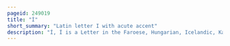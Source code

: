 ```yaml
---
pageid: 249019
title: "Í"
short_summary: "Latin letter I with acute accent"
description: "Í, Í is a Letter in the Faroese, Hungarian, Icelandic, Karakalpak, Czech, and Slovak Languages, where it often indicates a long /I/ Vowel. This Form also appears as a Variant of the Letter I in Catalan irish italian occitan portuguese spanish aragonese galician leonese Navajo and vietnamese. In Latin, the long I ⟨ꟾ⟩ is used instead of ⟨Í⟩ for a long I-Vowel."
---
```

